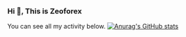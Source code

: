 ### Hi 👋, This is Zeoforex
You can see all my activity below.
[![Anurag's GitHub stats](https://github-readme-stats.vercel.app/api?Zeoforex=anuraghazra)](https://github.com/anuraghazra/github-readme-stats)
<!--
**Zeoforex/Zeoforex** is a ✨ _special_ ✨ repository because its `README.md` (this file) appears on your GitHub profile.


